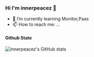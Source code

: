 ### Hi I'm innerpeacez 👋

<!--
**innerpeacez/innerpeacez** is a ✨ _special_ ✨ repository because its `README.md` (this file) appears on your GitHub profile.

Here are some ideas to get you started:

- 🔭 I’m currently working on ...
- 🌱 I’m currently learning ...
- 👯 I’m looking to collaborate on ...
- 🤔 I’m looking for help with ...
- 💬 Ask me about ...
- 📫 How to reach me: ...
- 😄 Pronouns: ...
- ⚡ Fun fact: ...
-->

- 🌱 I’m currently learning Monitor,Paas
- 📫 How to reach me: ...

#### Github State
![innerpeacez's GitHub stats](https://github-readme-stats.vercel.app/api?username=innerpeacez&theme=buefy&show_icons=true)
